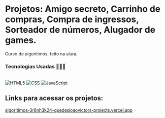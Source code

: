 # Projetos: Amigo secreto, Carrinho de compras, Compra de ingressos, Sorteador de números, Alugador de games.
Curso de algoritimos, feito na alura.

### Tecnologias Usadas 🧑🏽‍💻
<div style="display:inline-block"><br>
  <img align="center" alt="HTML5" src="https://img.shields.io/badge/HTML5-E34F26?style=for-the-badge&logo=html5&logoColor=white">
  <img align="center" alt="CSS" src="https://img.shields.io/badge/CSS3-1572B6?style=for-the-badge&logo=css3&logoColor=white">
  <img align="center" alt="JavaScript" src="https://img.shields.io/badge/JavaScript-323330?style=for-the-badge&logo=javascript&logoColor=F7DF1E">
</div>

## Links para acessar os projetos:
<a href="algoritimos-3r8nh3k24-guedesjoaovictors-projects.vercel.app">algoritimos-3r8nh3k24-guedesjoaovictors-projects.vercel.app</a>

